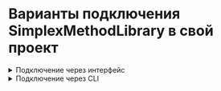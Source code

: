 # Варианты подключения SimplexMethodLibrary в свой проект

<details><summary>Подключение через интерфейс</summary>
  
![image](https://user-images.githubusercontent.com/91604515/136285265-79f495ae-f319-489d-b2d5-a8a28a73d1a0.png)

![image](https://user-images.githubusercontent.com/91604515/136285371-0ad81085-b543-4963-b659-e468b9e7564d.png)

![image](https://user-images.githubusercontent.com/91604515/136286140-0c5f6eb4-1b4f-4b15-991a-ffe1861a455c.png)

</details>

<details><summary>Подключение через CLI</summary>
  
**PowerShell** => *dotnet add package SimplexMethodLibrary --version 1.0.3*

**PackageManager** => *Install-Package SimplexMethodLibrary -Version 1.0.3*

</details>
